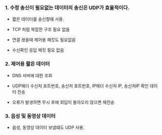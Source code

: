 ### 1. 수정 송신이 필요없는 데이터의 송신은 UDP가 효율적이다.  

- 짧은 데이터를 송신할떄 사용.  
 
- TCP 처럼 복잡한 구조 필요 없음  

- 연결 끊을때 제어용 패킷도 필요없음  

- 수신확인 응답 패킷 필요 없음  

### 2. 제어용 짧은 데이터  

- DNS 서버에 대한 조회

- UDP헤더 수신처 포트번호, 송신처 포트번호, IP헤더 수신처 IP, 송신처IP 확인 데이터 전송

- 오류가 발생하면 무시 후에 회답이 돌아오지 않으면 재전송

### 3. 음성 및 동영상 데이터 

- 음성, 동영상 데이터 보낼떄도 UDP 사용.

